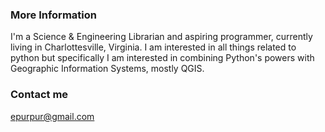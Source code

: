 

### More Information

I'm a Science & Engineering Librarian and aspiring programmer, currently living in Charlottesville, Virginia.
I am interested in all things related to python but specifically I am interested in combining Python's powers
with Geographic Information Systems, mostly QGIS.

### Contact me

[epurpur@gmail.com](mailto:email@domain.com)
